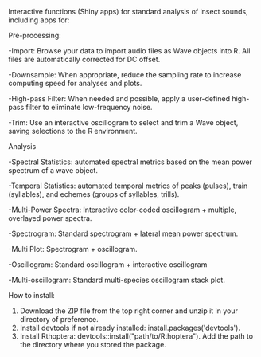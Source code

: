 Interactive functions (Shiny apps) for standard analysis of insect sounds, including apps for:

Pre-processing:

-Import: Browse your data to import audio files as Wave objects into R. All files are automatically corrected for DC offset.

-Downsample: When appropriate, reduce the sampling rate to increase computing speed for analyses and plots.

-High-pass Filter: When needed and possible, apply a user-defined high-pass filter to eliminate low-frequency noise.

-Trim: Use an interactive oscillogram to select and trim a Wave object, saving selections to the R environment.

Analysis

-Spectral Statistics: automated spectral metrics based on the mean power spectrum of a wave object.

-Temporal Statistics: automated temporal metrics of peaks (pulses), train (syllables), and echemes (groups of syllables, trills).

-Multi-Power Spectra: Interactive color-coded oscillogram + multiple, overlayed power spectra.

-Spectrogram: Standard spectrogram + lateral mean power spectrum.

-Multi Plot: Spectrogram + oscillogram.

-Oscillogram: Standard oscillogram + interactive oscillogram

-Multi-oscillogram: Standard multi-species oscillogram stack plot.


How to install:
1) Download the ZIP file from the top right corner and unzip it in your directory of preference. 
2) Install devtools if not already installed: install.packages('devtools').
3) Install Rthoptera: devtools::install("path/to/Rthoptera"). Add the path to the directory where you stored the package. 
